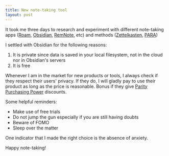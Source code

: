```yaml
---
title: New note-taking tool
layout: post
---
```


It took me three days to research and experiment with different note-taking apps ([Roam](https://roamresearch.com), [Obsidian](https://obsidian.md), [RemNote](https://www.remnote.io), etc) and methods ([Zettelkasten](https://zettelkasten.de/posts/overview/#the-introduction-to-the-zettelkasten-method), [PARA](https://fortelabs.co/blog/para/))

I settled with Obsidian for the following reasons:

1. It is private since data is saved in your local filesystem, not in the cloud nor in Obsidian's servers
2. It is free

Whenever I am in the market for new products or tools, I always check if they respect their users' privacy. If they do, I will gladly pay to use their product as long as the price is reasonable. Bonus if they give [Parity Purchasing Power](https://en.wikipedia.org/wiki/Purchasing_power_parity) discounts.

Some helpful reminders:

- Make use of free trials
- Do not jump the gun especially if you are still having doubts
- Beware of FOMO
- Sleep over the matter

One indicator that I made the right choice is the absence of anxiety.

Happy note-taking!
